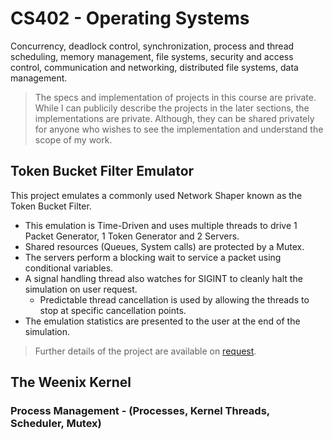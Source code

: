 # CS402 - Operating Systems

Concurrency, deadlock control, synchronization, process and thread scheduling, memory management, file systems, security and access control, communication and networking, distributed file systems, data management.

> The specs and implementation of projects in this course are private. While I can publicily describe the projects in the later sections, the implementations are private. Although, they can be shared privately for anyone who wishes to see the implementation and understand the scope of my work. 

## Token Bucket Filter Emulator
This project emulates a commonly used Network Shaper known as the Token Bucket Filter. 
- This emulation is Time-Driven and uses multiple threads to drive 1 Packet Generator, 1 Token Generator and 2 Servers.
- Shared resources (Queues, System calls) are protected by a Mutex.
- The servers perform a blocking wait to service a packet using conditional variables.
- A signal handling thread also watches for SIGINT to cleanly halt the simulation on user request.
  - Predictable thread cancellation is used by allowing the threads to stop at specific cancellation points. 
- The emulation statistics are presented to the user at the end of the simulation.

> Further details of the project are available on [request](https://github.com/swanav/cs402-project-fall-23/issues/new).

## The Weenix Kernel

### Process Management - (Processes, Kernel Threads, Scheduler, Mutex)


